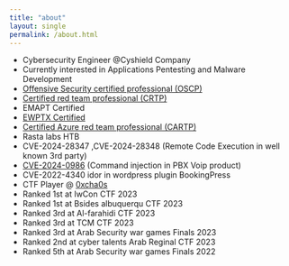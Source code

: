 ```yaml
---
title: "about"
layout: single
permalink: /about.html
---
```


- Cybersecurity Engineer @Cyshield Company 
- Currently interested in Applications Pentesting and Malware Development
- [Offensive Security certified professional (OSCP)](https://pdf.credential.net/qlz2m33o_1703669862564.pdf)
- [Certified red team professional (CRTP)](https://www.credential.net/b84d42f5-9f25-4c49-b7c8-d003c7316f5a#gs.gwz7ch)
- EMAPT Certified
- [EWPTX Certified](https://certs.ine.com/a82b2f58-d515-4bac-9afd-0d80a67fb7ea#gs.4xjhvc)
- [Certified Azure red team professional (CARTP)](https://pdf.credential.net/kgoz3otx_1710847734213.pdf) 
- Rasta labs HTB
- CVE-2024-28347 ,CVE-2024-28348 (Remote Code Execution in well known 3rd party)
- [CVE-2024-0986](https://github.com/HussienMisbah/Exploits/blob/master/CVE-2024-0986.md) (Command injection in PBX Voip product)
- CVE-2022-4340 idor in wordpress plugin BookingPress
- CTF Player @ [0xcha0s](https://ctftime.org/team/168238)
- Ranked 1st at IwCon CTF 2023
- Ranked 1st at Bsides albuquerqu CTF 2023
- Ranked 3rd at Al-farahidi CTF 2023
- Ranked 3rd at TCM CTF 2023
- Ranked 3rd at Arab Security war games Finals 2023
- Ranked 2nd at cyber talents Arab Reginal CTF 2023
- Ranked 5th at Arab Security war games Finals 2022
